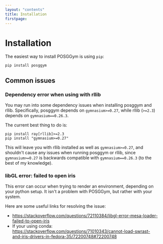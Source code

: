 ```yaml
---
layout: "contents"
title: Installation
firstpage:
---
```


# Installation

The easiest way to install POSGGym is using ``pip``:

```
pip install posggym
```

## Common issues

### Dependency error when using with rllib

You may run into some dependency issues when installing posggym and rllib. Specifically, posggym depends on ``gymnasium>=0.27``, while rllib (``>=2.3``) depends on ``gymnasium==0.26.3``.

The current best thing to do is:

```
pip install ray[rllib]>=2.3
pip install "gymnasium>=0.27"
```

This will leave you with rllib installed as well as ``gymnasium>=0.27``, and shouldn't cause any issues when running posggym or rllib, since ``gymnasium>=0.27`` is backwards compatible with ``gymnasium==0.26.3`` (to the best of my knowledge).

### libGL error: failed to open iris

This error can occur when trying to render an environment, depending on your python setup. It isn't a problem with POSGGym, but rather with your system.

Here are some useful links for resolving the issue:

- <https://stackoverflow.com/questions/72110384/libgl-error-mesa-loader-failed-to-open-iris>
- If your using conda: <https://stackoverflow.com/questions/71010343/cannot-load-swrast-and-iris-drivers-in-fedora-35/72200748#72200748>
